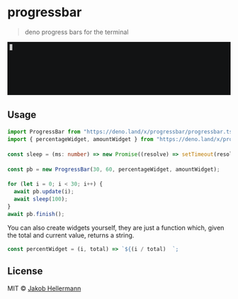 # progressbar

> deno progress bars for the terminal

![demo gif](./demo.gif)

## Usage

```typescript
import ProgressBar from "https://deno.land/x/progressbar/progressbar.ts";
import { percentageWidget, amountWidget } from "https://deno.land/x/progressbar/widgets.ts";

const sleep = (ms: number) => new Promise((resolve) => setTimeout(resolve, ms));

const pb = new ProgressBar(30, 60, percentageWidget, amountWidget);

for (let i = 0; i < 30; i++) {
  await pb.update(i);
  await sleep(100);
}
await pb.finish();
```

You can also create widgets yourself, they are just a function which, given the total and current value, returns a string.
```typescript
const percentWidget = (i, total) => `${(i / total)  `;
```


## License

MIT © [Jakob Hellermann](mailto:jakob.hellermann@protonmail.com)
